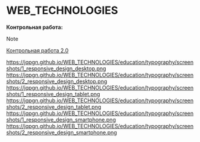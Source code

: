# WEB_TECHNOLOGIES

**Контрольная работа:**
> [!NOTE]
> [Контрольная работа 2.0](https://jqpgn.github.io/WEB_TECHNOLOGIES/education/typography/web_site/home_page/main__about_us/main.html)
>
> https://jqpgn.github.io/WEB_TECHNOLOGIES/education/typography/screenshots/1_responsive_design_desktop.png
> https://jqpgn.github.io/WEB_TECHNOLOGIES/education/typography/screenshots/2_responsive_design_desktop.png
> https://jqpgn.github.io/WEB_TECHNOLOGIES/education/typography/screenshots/1_responsive_design_tablet.png
> https://jqpgn.github.io/WEB_TECHNOLOGIES/education/typography/screenshots/2_responsive_design_tablet.png
> https://jqpgn.github.io/WEB_TECHNOLOGIES/education/typography/screenshots/1_responsive_design_smartphone.png
> https://jqpgn.github.io/WEB_TECHNOLOGIES/education/typography/screenshots/2_responsive_design_smartphone.png

 
